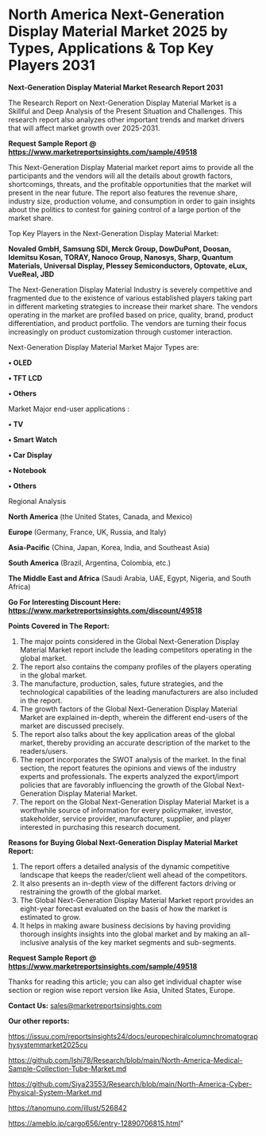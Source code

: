# North America Next-Generation Display Material Market 2025 by Types, Applications & Top Key Players 2031

<strong>Next-Generation Display Material Market Research Report 2031</strong>

The Research Report on Next-Generation Display Material Market is a Skillful and Deep Analysis of the Present Situation and Challenges. This research report also analyzes other important trends and market drivers that will affect market growth over 2025-2031.

<strong>Request Sample Report @ <a href=https://www.marketreportsinsights.com/sample/49518>https://www.marketreportsinsights.com/sample/49518</a></strong>

This Next-Generation Display Material market report aims to provide all the participants and the vendors will all the details about growth factors, shortcomings, threats, and the profitable opportunities that the market will present in the near future. The report also features the revenue share, industry size, production volume, and consumption in order to gain insights about the politics to contest for gaining control of a large portion of the market share.

Top Key Players in the Next-Generation Display Material Market:

<strong>Novaled GmbH, Samsung SDI, Merck Group, DowDuPont, Doosan, Idemitsu Kosan, TORAY, Nanoco Group, Nanosys, Sharp, Quantum Materials, Universal Display, Plessey Semiconductors, Optovate, eLux, VueReal, JBD</strong>

The Next-Generation Display Material Industry is severely competitive and fragmented due to the existence of various established players taking part in different marketing strategies to increase their market share. The vendors operating in the market are profiled based on price, quality, brand, product differentiation, and product portfolio. The vendors are turning their focus increasingly on product customization through customer interaction.

Next-Generation Display Material Market Major Types are:

<strong>•  OLED

•  TFT LCD

•  Others</strong>

Market Major end-user applications :

<strong>•  TV

•  Smart Watch

•  Car Display

•  Notebook

•  Others</strong>

Regional Analysis

</u><strong><b>North America</b></strong> (the United States, Canada, and Mexico)

<strong><b>Europe </b></strong>(Germany, France, UK, Russia, and Italy)

<strong><b>Asia-Pacific</b></strong> (China, Japan, Korea, India, and Southeast Asia)

<strong><b>South America</b></strong> (Brazil, Argentina, Colombia, etc.)

<strong><b>The Middle East and Africa</b></strong> (Saudi Arabia, UAE, Egypt, Nigeria, and South Africa)

<strong>Go For Interesting Discount Here: <a href=https://www.marketreportsinsights.com/discount/49518>https://www.marketreportsinsights.com/discount/49518</a></strong>

<strong>Points Covered in The Report:</strong>
<ol>
  <li>The major points considered in the Global Next-Generation Display Material Market report include the leading competitors operating in the global market.</li>
  <li>The report also contains the company profiles of the players operating in the global market.</li>
  <li>The manufacture, production, sales, future strategies, and the technological capabilities of the leading manufacturers are also included in the report.</li>
  <li>The growth factors of the Global Next-Generation Display Material Market are explained in-depth, wherein the different end-users of the market are discussed precisely.</li>
  <li>The report also talks about the key application areas of the global market, thereby providing an accurate description of the market to the readers/users.</li>
  <li>The report incorporates the SWOT analysis of the market. In the final section, the report features the opinions and views of the industry experts and professionals. The experts analyzed the export/import policies that are favorably influencing the growth of the Global Next-Generation Display Material Market.</li>
  <li>The report on the Global Next-Generation Display Material Market is a worthwhile source of information for every policymaker, investor, stakeholder, service provider, manufacturer, supplier, and player interested in purchasing this research document.</li>
</ol>
<strong>Reasons for Buying Global Next-Generation Display Material Market Report:</strong>

<ol>
  <li>The report offers a detailed analysis of the dynamic competitive landscape that keeps the reader/client well ahead of the competitors.</li>
  <li>It also presents an in-depth view of the different factors driving or restraining the growth of the global market.</li>
  <li>The Global Next-Generation Display Material Market report provides an eight-year forecast evaluated on the basis of how the market is estimated to grow.</li>
  <li>It helps in making aware business decisions by having providing thorough insights insights into the global market and by making an all-inclusive analysis of the key market segments and sub-segments.</li>
</ol>
<strong>Request Sample Report @ <a href=https://www.marketreportsinsights.com/sample/49518>https://www.marketreportsinsights.com/sample/49518</a></strong>


Thanks for reading this article; you can also get individual chapter wise section or region wise report version like Asia, United States, Europe.

<strong>Contact Us:</strong>
sales@marketreportsinsights.com

<strong>Our other reports:</strong>

<a href=https://issuu.com/reportsinsights24/docs/europechiralcolumnchromatographysystemmarket2025cu>https://issuu.com/reportsinsights24/docs/europechiralcolumnchromatographysystemmarket2025cu</a>

<a href=https://github.com/Ishi78/Research/blob/main/North-America-Medical-Sample-Collection-Tube-Market.md>https://github.com/Ishi78/Research/blob/main/North-America-Medical-Sample-Collection-Tube-Market.md</a>

<a href=https://github.com/Siya23553/Research/blob/main/North-America-Cyber-Physical-System-Market.md>https://github.com/Siya23553/Research/blob/main/North-America-Cyber-Physical-System-Market.md</a>

<a href=https://tanomuno.com/illust/526842>https://tanomuno.com/illust/526842</a>

<a href=https://ameblo.jp/cargo656/entry-12890706815.html>https://ameblo.jp/cargo656/entry-12890706815.html</a>"
